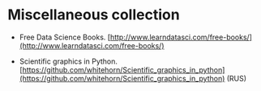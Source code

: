 # Miscellaneous collection

- Free Data Science Books. [http://www.learndatasci.com/free-books/](http://www.learndatasci.com/free-books/)

- Scientific graphics in Python. [https://github.com/whitehorn/Scientific_graphics_in_python](https://github.com/whitehorn/Scientific_graphics_in_python) (RUS)
